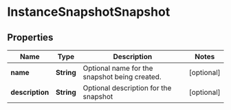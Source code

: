 

# InstanceSnapshotSnapshot

## Properties

Name | Type | Description | Notes
------------ | ------------- | ------------- | -------------
**name** | **String** | Optional name for the snapshot being created. |  [optional]
**description** | **String** | Optional description for the snapshot |  [optional]



